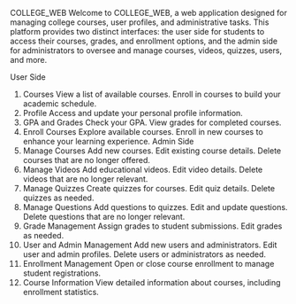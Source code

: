 
COLLEGE_WEB
Welcome to COLLEGE_WEB, a web application designed for managing college courses, user profiles, and administrative tasks. This platform provides two distinct interfaces: the user side for students to access their courses, grades, and enrollment options, and the admin side for administrators to oversee and manage courses, videos, quizzes, users, and more.

User Side
1. Courses
View a list of available courses.
Enroll in courses to build your academic schedule.
2. Profile
Access and update your personal profile information.
3. GPA and Grades
Check your GPA.
View grades for completed courses.
4. Enroll Courses
Explore available courses.
Enroll in new courses to enhance your learning experience.
Admin Side
1. Manage Courses
Add new courses.
Edit existing course details.
Delete courses that are no longer offered.
2. Manage Videos
Add educational videos.
Edit video details.
Delete videos that are no longer relevant.
3. Manage Quizzes
Create quizzes for courses.
Edit quiz details.
Delete quizzes as needed.
4. Manage Questions
Add questions to quizzes.
Edit and update questions.
Delete questions that are no longer relevant.
5. Grade Management
Assign grades to student submissions.
Edit grades as needed.
6. User and Admin Management
Add new users and administrators.
Edit user and admin profiles.
Delete users or administrators as needed.
7. Enrollment Management
Open or close course enrollment to manage student registrations.
8. Course Information
View detailed information about courses, including enrollment statistics.
